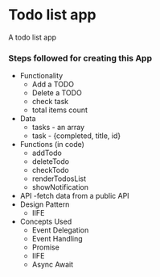 # Todo list app
A todo list app


### Steps followed for creating this App

- Functionality
	- Add a TODO
	- Delete a TODO
	- check task
	- total items count
- Data
	- tasks - an array
	- task - {completed, title, id}
- Functions (in code)
	- addTodo
	- deleteTodo
	- checkTodo
	- renderTodosList
	- showNotification
- API
	-fetch data from a public API
- Design Pattern
	- IIFE
- Concepts Used
	- Event Delegation
	- Event Handling
	- Promise
	- IIFE
	- Async Await